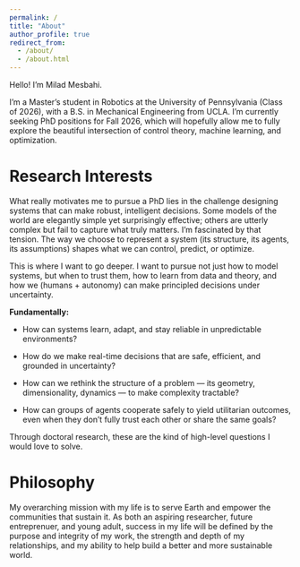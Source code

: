 ```yaml
---
permalink: /
title: "About"
author_profile: true
redirect_from: 
  - /about/
  - /about.html
---
```

Hello! I’m Milad Mesbahi.

I’m a Master’s student in Robotics at the University of Pennsylvania (Class of 2026), with a B.S. in Mechanical Engineering from UCLA. I’m currently seeking PhD positions for Fall 2026, which will hopefully allow me to fully explore the beautiful intersection of control theory, machine learning, and optimization.

Research Interests
======
What really motivates me to pursue a PhD lies in the challenge designing systems that can make robust, intelligent decisions. Some models of the world are elegantly simple yet surprisingly effective; others are utterly complex but fail to capture what truly matters. I’m fascinated by that tension. The way we choose to represent a system (its structure, its agents, its assumptions) shapes what we can control, predict, or optimize.

This is where I want to go deeper. I want to pursue not just how to model systems, but when to trust them, how to learn from data and theory, and how we (humans + autonomy) can make principled decisions under uncertainty.

**Fundamentally:**

- How can systems learn, adapt, and stay reliable in unpredictable environments?

- How do we make real-time decisions that are safe, efficient, and grounded in uncertainty?

- How can we rethink the structure of a problem — its geometry, dimensionality, dynamics — to make complexity tractable?

- How can groups of agents cooperate safely to yield utilitarian outcomes, even when they don’t fully trust each other or share the same goals?

Through doctoral research, these are the kind of high-level questions I would love to solve.

Philosophy
======
My overarching mission with my life is to serve Earth and empower the communities that sustain it. As both an aspiring researcher, future entreprenuer, and young adult, success in my life will be defined by the purpose and integrity of my work, the strength and depth of my relationships, and my ability to help build a better and more sustainable world.
